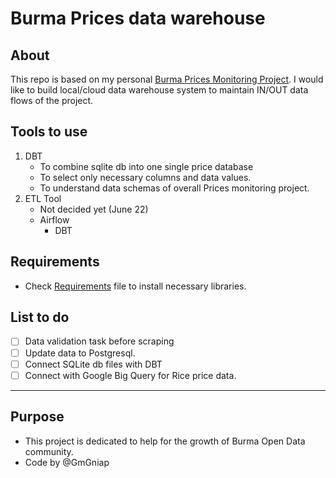 # Burma Prices data warehouse

## About 
This repo is based on my personal [Burma Prices Monitoring Project](burma-prices.leetdev.net). I would like to build local/cloud data warehouse system to maintain IN/OUT data flows of the project.

## Tools to use
1. DBT
    - To combine sqlite db into one single price database 
    - To select only necessary columns and data values.
    - To understand data schemas of overall Prices monitoring project.
2. ETL Tool
    - Not decided yet (June 22)
    - Airflow
        - DBT

## Requirements
- Check [Requirements](./requirements.txt) file to install necessary libraries.

## List to do
- [ ] Data validation task before scraping
- [ ] Update data to Postgresql.
- [ ] Connect SQLite db files with DBT
- [ ] Connect with Google Big Query for Rice price data.

------------
## Purpose
- This project is dedicated to help for the growth of Burma Open Data community.
- Code by @GmGniap